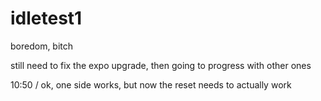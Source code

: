 # idletest1
boredom, bitch

still need to fix the expo upgrade, then going to progress with other ones

10:50 /
ok, one side works, but now the reset needs to actually work